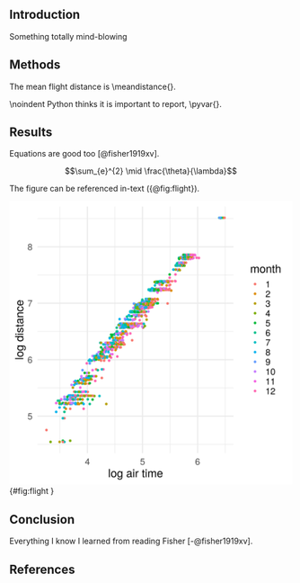 Introduction
------------
Something totally mind-blowing

Methods
-------

The mean flight distance is \meandistance{}. 


\noindent
Python thinks it is important to report, \pyvar{}.

Results
-------

Equations are good too [@fisher1919xv].

$$\sum_{e}^{2} \mid \frac{\theta}{\lambda}$$


The figure can be referenced in-text ({@fig:flight}).

![Something about flights](flight.png){#fig:flight }

Conclusion
----------

Everything I know I learned from reading Fisher [-@fisher1919xv].


References
-----------

